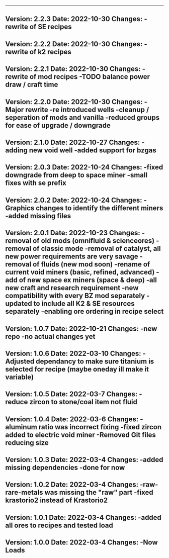 ---------------------------------------------------------------------------------------------------
Version: 2.2.3
Date: 2022-10-30
  Changes:
	-rewrite of SE recipes
---------------------------------------------------------------------------------------------------
Version: 2.2.2
Date: 2022-10-30
  Changes:
	-rewrite of k2 recipes
---------------------------------------------------------------------------------------------------
Version: 2.2.1
Date: 2022-10-30
  Changes:
	-rewrite of mod recipes
	-TODO balance power draw / craft time
---------------------------------------------------------------------------------------------------
Version: 2.2.0
Date: 2022-10-30
  Changes:
	-Major rewrite
	-re introduced wells
	-cleanup / seperation of mods and vanilla
	-reduced groups for ease of upgrade / downgrade
---------------------------------------------------------------------------------------------------
Version: 2.1.0
Date: 2022-10-27
  Changes:
	-adding new void well
	-added support for bzgas
---------------------------------------------------------------------------------------------------
Version: 2.0.3
Date: 2022-10-24
  Changes:
	-fixed downgrade from deep to space miner
	-small fixes with se prefix
---------------------------------------------------------------------------------------------------
Version: 2.0.2
Date: 2022-10-24
  Changes:
	-Graphics changes to identify the different miners
	-added missing files
---------------------------------------------------------------------------------------------------
Version: 2.0.1
Date: 2022-10-23
  Changes:
	-removal of old mods (omnifluid & scienceores)
	-removal of classic mode
	-removal of catalyst, all new power requirements are very savage
	-removal of fluids (new mod soon)
	-rename of current void miners  (basic, refined, advanced)
	-add of new space ex miners (space & deep)
	-all new craft and research requirement
	-new compatibility with every BZ mod separately
	-updated to include all K2 & SE resources separately
	-enabling ore ordering in recipe select
---------------------------------------------------------------------------------------------------
Version: 1.0.7
Date: 2022-10-21
  Changes:
    -new repo 
    -no actual changes yet
---------------------------------------------------------------------------------------------------
Version: 1.0.6
Date: 2022-03-10
  Changes:
    -Adjusted dependancy to make sure titanium is selected for recipe (maybe oneday ill make it variable)
---------------------------------------------------------------------------------------------------
Version: 1.0.5
Date: 2022-03-7
  Changes:
    -reduce zircon to stone/coal item not fluid
---------------------------------------------------------------------------------------------------
Version: 1.0.4
Date: 2022-03-6
  Changes:
    -aluminum ratio was incorrect fixing
    -fixed zircon added to electric void miner
    -Removed Git files reducing size
---------------------------------------------------------------------------------------------------
Version: 1.0.3
Date: 2022-03-4
  Changes:
    -added missing dependencies
    -done for now
---------------------------------------------------------------------------------------------------
Version: 1.0.2
Date: 2022-03-4
  Changes:
    -raw-rare-metals was missing the "raw" part
    -fixed krastorio2 instead of Krastorio2
---------------------------------------------------------------------------------------------------
Version: 1.0.1
Date: 2022-03-4
  Changes:
    -added all ores to recipes and tested load
---------------------------------------------------------------------------------------------------
Version: 1.0.0
Date: 2022-03-4
  Changes:
    -Now Loads
---------------------------------------------------------------------------------------------------
